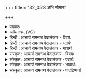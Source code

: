 +++
title = "32_0518 अभि सोमास"

+++
<details><summary>पदपाठः</summary>

अ꣣भि꣢। सो꣡मा꣢꣯सः। आ꣣य꣡वः꣢। प꣡व꣢꣯न्ते। म꣡द्य꣢꣯म्। म꣡द꣢꣯म्। स꣣मुद्र꣡स्य꣢। स꣣म्। उद्र꣡स्य꣢। अ꣡धि꣢꣯। वि꣣ष्ट꣡पे꣢। म꣣नीषि꣡णः꣢। म꣣त्सरा꣡सः꣢। म꣣दच्यु꣡तः꣢। म꣣द। च्यु꣡तः꣢꣯। ५१८।
</details>

<details><summary>अधिमन्त्रम् (VC)</summary>

- पवमानः सोमः
- सप्तर्षयः
- बृहती
- मध्यमः
- पावमानं काण्डम्
</details>

<details><summary>हिन्दी : आचार्य रामनाथ वेदालंकार - विषयः</summary>

अगले मन्त्र में यह वर्णन है कि कौन कहाँ आनन्दरस को प्रवाहित करते हैं।
</details>

<details><summary>हिन्दी : आचार्य रामनाथ वेदालंकार - पदार्थः</summary>

पदार्थान्वयभाषाः -  (मनीषिणः) मनन करनेवाले, (मत्सरासः) उल्लासयुक्त, (मदच्युतः) आनन्द बहानेवाले (सोमासः) ब्रह्मानन्द रूप सोमरस का पान किये हुए (आयवः) मनुष्य (समुद्रस्य विष्टपे अधि) राष्ट्ररूप अन्तरिक्ष के लोक में अर्थात् राष्ट्रवासी जनों में (मद्यम्) उल्लासजनक (मदम्) ब्रह्मानन्द-रस को (पवन्ते) प्रवाहित करते हैं ॥८॥
</details>

<details><summary>हिन्दी : आचार्य रामनाथ वेदालंकार - भावार्थः</summary>

भावार्थभाषाः -  स्वयं ब्रह्मानन्द-रस में मग्न योगी जन अन्यों को भी ब्रह्मानन्द-रस में मग्न क्यों न करें? ॥८॥
</details>

<details><summary>संस्कृत : आचार्य रामनाथ वेदालंकार - विषयः</summary>

अथ के कुत्रानन्दरसं प्रवाहयन्तीत्युच्यते।
</details>

<details><summary>संस्कृत : आचार्य रामनाथ वेदालंकार - पदार्थः</summary>

पदार्थान्वयभाषाः -  (मनीषिणः) मननवन्तः, (मत्सरासः) उल्लासमयाः, (मदच्युतः) आनन्दस्राविणः (सोमासः) पीतब्रह्मानन्दरूपसोमाः। अत्र सोमशब्दस्य सोमवति लक्षणा विज्ञेया, यद्वा सोमासः सोमवन्तः, मतुब्लुक्। (आयवः) मनुष्याः। आयव इति मनुष्यनाम। निघं० २।३। (समुद्रस्य विष्टपे अधि) राष्ट्ररूपस्य अन्तरिक्षस्य लोके, राष्ट्रवासिषु जनेषु इत्यर्थः। (मद्यम्) उल्लासजनकम् (मदम्) ब्रह्मानन्दरसम् (पवन्ते) प्रवाहयन्ति। ‘मत्सरासः’, ‘सोमासः’ इत्युभयत्र ‘आज्जसेरसुक्’ इति जसोऽसुगागमः ॥८॥
</details>

<details><summary>संस्कृत : आचार्य रामनाथ वेदालंकार - भावार्थः</summary>

भावार्थभाषाः -  स्वयं ब्रह्मानन्दरसे मग्ना योगिनो जना अन्यानपि ब्रह्मानन्दरसमग्नान् कुतो न कुर्युः ॥८॥
</details>

<details><summary>संस्कृत : आचार्य रामनाथ वेदालंकार - पादटिप्पनी</summary>

टिप्पणी:   १. ऋ० ९।१०७।१४, ‘विष्टपे’, ‘मदच्युतः’ इत्यत्र क्रमेण ‘विसृपि, स्वर्विदः’ इति पाठः। साम० ८५६।
</details>
